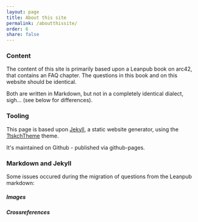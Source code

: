 ```yaml
---
layout: page
title: About this site
permalink: /aboutthissite/
order: 6
share: false
---
```


### Content
The content of this site is primarily based upon a Leanpub book on arc42, that contains an FAQ chapter. The questions in this book and on this website should be identical.

Both are written in Markdown, but not in a completely identical dialect, sigh... (see below for differences).

### Tooling
This page is based upon [Jekyll](), a static website generator, using the [TtskchTheme](https://github.com/ttskch/jekyll-ttskch-theme) theme.

It's maintained on Github - published via github-pages.

### Markdown and Jekyll

Some issues occured during the migration of questions from the Leanpub markdown:

##### Images

##### Crossreferences
